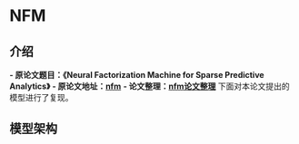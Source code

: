 # NFM
## 介绍
**- 原论文题目：《Neural Factorization Machine for Sparse Predictive Analytics》**
**- 原论文地址：[nfm](https://arxiv.org/pdf/1708.05027v1.pdf)**
**- 论文整理：[nfm论文整理]()**
下面对本论文提出的模型进行了复现。

## 模型架构


